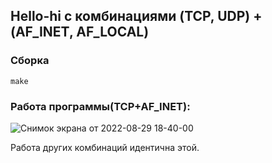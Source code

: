## Hello-hi с комбинациями (TCP, UDP) + (AF_INET, AF_LOCAL)

### Сборка
```
make
```

### Работа программы(TCP+AF_INET):

![Снимок экрана от 2022-08-29 18-40-00](https://user-images.githubusercontent.com/60806892/187193140-1d32bebd-13ac-4b44-81be-587dede47fe6.png)

Работа других комбинаций идентична этой.
